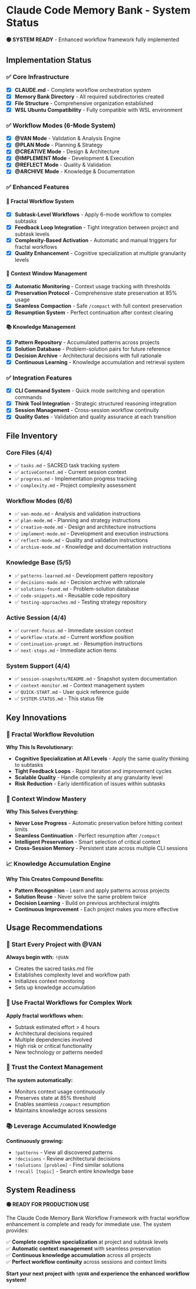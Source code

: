 # Claude Code Memory Bank - System Status

**🟢 SYSTEM READY** - Enhanced workflow framework fully implemented

## Implementation Status

### ✅ Core Infrastructure
- [x] **CLAUDE.md** - Complete workflow orchestration system
- [x] **Memory Bank Directory** - All required subdirectories created
- [x] **File Structure** - Comprehensive organization established
- [x] **WSL Ubuntu Compatibility** - Fully compatible with WSL environment

### ✅ Workflow Modes (6-Mode System)
- [x] **@VAN Mode** - Validation & Analysis Engine
- [x] **@PLAN Mode** - Planning & Strategy
- [x] **@CREATIVE Mode** - Design & Architecture  
- [x] **@IMPLEMENT Mode** - Development & Execution
- [x] **@REFLECT Mode** - Quality & Validation
- [x] **@ARCHIVE Mode** - Knowledge & Documentation

### ✅ Enhanced Features

#### 🚀 Fractal Workflow System
- [x] **Subtask-Level Workflows** - Apply 6-mode workflow to complex subtasks
- [x] **Feedback Loop Integration** - Tight integration between project and subtask levels
- [x] **Complexity-Based Activation** - Automatic and manual triggers for fractal workflows
- [x] **Quality Enhancement** - Cognitive specialization at multiple granularity levels

#### 🧠 Context Window Management
- [x] **Automatic Monitoring** - Context usage tracking with thresholds
- [x] **Preservation Protocol** - Comprehensive state preservation at 85% usage
- [x] **Seamless Compaction** - Safe `/compact` with full context preservation
- [x] **Resumption System** - Perfect continuation after context clearing

#### 📚 Knowledge Management
- [x] **Pattern Repository** - Accumulated patterns across projects
- [x] **Solution Database** - Problem-solution pairs for future reference
- [x] **Decision Archive** - Architectural decisions with full rationale
- [x] **Continuous Learning** - Knowledge accumulation and retrieval system

### ✅ Integration Features
- [x] **CLI Command System** - Quick mode switching and operation commands
- [x] **Think Tool Integration** - Strategic structured reasoning integration
- [x] **Session Management** - Cross-session workflow continuity
- [x] **Quality Gates** - Validation and quality assurance at each transition

## File Inventory

### Core Files (4/4)
- ✅ `tasks.md` - SACRED task tracking system
- ✅ `activeContext.md` - Current session context
- ✅ `progress.md` - Implementation progress tracking
- ✅ `complexity.md` - Project complexity assessment

### Workflow Modes (6/6)
- ✅ `van-mode.md` - Analysis and validation instructions
- ✅ `plan-mode.md` - Planning and strategy instructions
- ✅ `creative-mode.md` - Design and architecture instructions
- ✅ `implement-mode.md` - Development and execution instructions
- ✅ `reflect-mode.md` - Quality and validation instructions
- ✅ `archive-mode.md` - Knowledge and documentation instructions

### Knowledge Base (5/5)
- ✅ `patterns-learned.md` - Development pattern repository
- ✅ `decisions-made.md` - Decision archive with rationale
- ✅ `solutions-found.md` - Problem-solution database
- ✅ `code-snippets.md` - Reusable code repository
- ✅ `testing-approaches.md` - Testing strategy repository

### Active Session (4/4)
- ✅ `current-focus.md` - Immediate session context
- ✅ `workflow-state.md` - Current workflow position
- ✅ `continuation-prompt.md` - Resumption instructions
- ✅ `next-steps.md` - Immediate action items

### System Support (4/4)
- ✅ `session-snapshots/README.md` - Snapshot system documentation
- ✅ `context-monitor.md` - Context management system
- ✅ `QUICK-START.md` - User quick reference guide
- ✅ `SYSTEM-STATUS.md` - This status file

## Key Innovations

### 🔄 Fractal Workflow Revolution
**Why This Is Revolutionary:**
- **Cognitive Specialization at All Levels** - Apply the same quality thinking to subtasks
- **Tight Feedback Loops** - Rapid iteration and improvement cycles
- **Scalable Quality** - Handle complexity at any granularity level
- **Risk Reduction** - Early identification of issues within subtasks

### 🧠 Context Window Mastery  
**Why This Solves Everything:**
- **Never Lose Progress** - Automatic preservation before hitting context limits
- **Seamless Continuation** - Perfect resumption after `/compact`
- **Intelligent Preservation** - Smart selection of critical context
- **Cross-Session Memory** - Persistent state across multiple CLI sessions

### 📈 Knowledge Accumulation Engine
**Why This Creates Compound Benefits:**
- **Pattern Recognition** - Learn and apply patterns across projects  
- **Solution Reuse** - Never solve the same problem twice
- **Decision Learning** - Build on previous architectural insights
- **Continuous Improvement** - Each project makes you more effective

## Usage Recommendations

### 🎯 Start Every Project with @VAN
**Always begin with:** `!@VAN`
- Creates the sacred tasks.md file
- Establishes complexity level and workflow path
- Initializes context monitoring
- Sets up knowledge accumulation

### 🔄 Use Fractal Workflows for Complex Work
**Apply fractal workflows when:**
- Subtask estimated effort > 4 hours
- Architectural decisions required
- Multiple dependencies involved
- High risk or critical functionality
- New technology or patterns needed

### 💾 Trust the Context Management
**The system automatically:**
- Monitors context usage continuously
- Preserves state at 85% threshold
- Enables seamless `/compact` resumption
- Maintains knowledge across sessions

### 📚 Leverage Accumulated Knowledge
**Continuously growing:**
- `!patterns` - View all discovered patterns
- `!decisions` - Review architectural decisions
- `!solutions [problem]` - Find similar solutions
- `!recall [topic]` - Search entire knowledge base

## System Readiness

**🟢 READY FOR PRODUCTION USE**

The Claude Code Memory Bank Workflow Framework with fractal workflow enhancement is complete and ready for immediate use. The system provides:

✅ **Complete cognitive specialization** at project and subtask levels  
✅ **Automatic context management** with seamless preservation  
✅ **Continuous knowledge accumulation** across all projects  
✅ **Perfect workflow continuity** across sessions and context limits  

**Start your next project with `!@VAN` and experience the enhanced workflow system!**